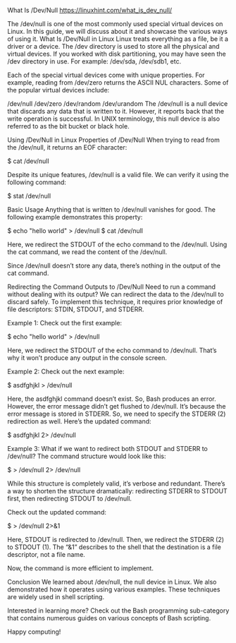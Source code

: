 What Is /Dev/Null
https://linuxhint.com/what_is_dev_null/

The /dev/null is one of the most commonly used special virtual devices on Linux. In this guide, we will discuss about it and showcase the various ways of using it.
What Is /Dev/Null in Linux
Linux treats everything as a file, be it a driver or a device. The /dev directory is used to store all the physical and virtual devices. If you worked with disk partitioning, you may have seen the /dev directory in use. For example: /dev/sda, /dev/sdb1, etc.

Each of the special virtual devices come with unique properties. For example, reading from /dev/zero returns the ASCII NUL characters. Some of the popular virtual devices include:

/dev/null
/dev/zero
/dev/random
/dev/urandom
The /dev/null is a null device that discards any data that is written to it. However, it reports back that the write operation is successful. In UNIX terminology, this null device is also referred to as the bit bucket or black hole.

Using /Dev/Null in Linux
Properties of /Dev/Null
When trying to read from the /dev/null, it returns an EOF character:

$ cat /dev/null

Despite its unique features, /dev/null is a valid file. We can verify it using the following command:

$ stat /dev/null

Basic Usage
Anything that is written to /dev/null vanishes for good. The following example demonstrates this property:

$ echo "hello world" > /dev/null
$ cat /dev/null

Here, we redirect the STDOUT of the echo command to the /dev/null. Using the cat command, we read the content of the /dev/null.

Since /dev/null doesn’t store any data, there’s nothing in the output of the cat command.

Redirecting the Command Outputs to /Dev/Null
Need to run a command without dealing with its output? We can redirect the data to the /dev/null to discard safely. To implement this technique, it requires prior knowledge of file descriptors: STDIN, STDOUT, and STDERR.

Example 1:
Check out the first example:

$ echo "hello world" > /dev/null

Here, we redirect the STDOUT of the echo command to /dev/null. That’s why it won’t produce any output in the console screen.

Example 2:
Check out the next example:

$ asdfghjkl > /dev/null

Here, the asdfghjkl command doesn’t exist. So, Bash produces an error. However, the error message didn’t get flushed to /dev/null. It’s because the error message is stored in STDERR. So, we need to specify the STDERR (2) redirection as well. Here’s the updated command:

$ asdfghjkl 2> /dev/null

Example 3:
What if we want to redirect both STDOUT and STDERR to /dev/null? The command structure would look like this:

$ <command> > /dev/null 2> /dev/null

While this structure is completely valid, it’s verbose and redundant. There’s a way to shorten the structure dramatically: redirecting STDERR to STDOUT first, then redirecting STDOUT to /dev/null.

Check out the updated command:

$ <command> > /dev/null 2>&1

Here, STDOUT is redirected to /dev/null. Then, we redirect the STDERR (2) to STDOUT (1). The “&1” describes to the shell that the destination is a file descriptor, not a file name.

Now, the command is more efficient to implement.

Conclusion
We learned about /dev/null, the null device in Linux. We also demonstrated how it operates using various examples. These techniques are widely used in shell scripting.

Interested in learning more? Check out the Bash programming sub-category that contains numerous guides on various concepts of Bash scripting.

Happy computing!

